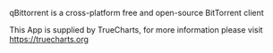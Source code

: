 

qBittorrent is a cross-platform free and open-source BitTorrent client

This App is supplied by TrueCharts, for more information please visit https://truecharts.org
